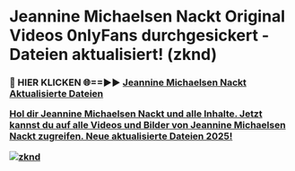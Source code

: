 # Jeannine Michaelsen Nackt Original Videos 0nlyFans durchgesickert - Dateien aktualisiert! (zknd)

<h3>🔴 HIER KLICKEN 🌐==►► <a href="https://tinyurl.com/h6vf6nb8" rel="nofollow">Jeannine Michaelsen Nackt Aktualisierte Dateien

Hol dir Jeannine Michaelsen Nackt und alle Inhalte. Jetzt kannst du auf alle Videos und Bilder von Jeannine Michaelsen Nackt zugreifen. Neue aktualisierte Dateien 2025!

[![zknd](https://i.imgur.com/sD4kR3V.gif)](https://tinyurl.com/h6vf6nb8)
